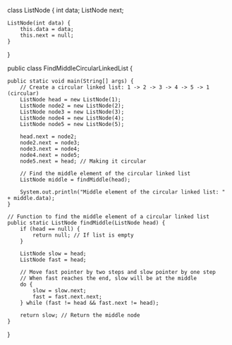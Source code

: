 class ListNode {
    int data;
    ListNode next;

    ListNode(int data) {
        this.data = data;
        this.next = null;
    }
}

public class FindMiddleCircularLinkedList {

    public static void main(String[] args) {
        // Create a circular linked list: 1 -> 2 -> 3 -> 4 -> 5 -> 1 (circular)
        ListNode head = new ListNode(1);
        ListNode node2 = new ListNode(2);
        ListNode node3 = new ListNode(3);
        ListNode node4 = new ListNode(4);
        ListNode node5 = new ListNode(5);

        head.next = node2;
        node2.next = node3;
        node3.next = node4;
        node4.next = node5;
        node5.next = head; // Making it circular

        // Find the middle element of the circular linked list
        ListNode middle = findMiddle(head);

        System.out.println("Middle element of the circular linked list: " + middle.data);
    }

    // Function to find the middle element of a circular linked list
    public static ListNode findMiddle(ListNode head) {
        if (head == null) {
            return null; // If list is empty
        }

        ListNode slow = head;
        ListNode fast = head;

        // Move fast pointer by two steps and slow pointer by one step
        // When fast reaches the end, slow will be at the middle
        do {
            slow = slow.next;
            fast = fast.next.next;
        } while (fast != head && fast.next != head);

        return slow; // Return the middle node
    }
}
